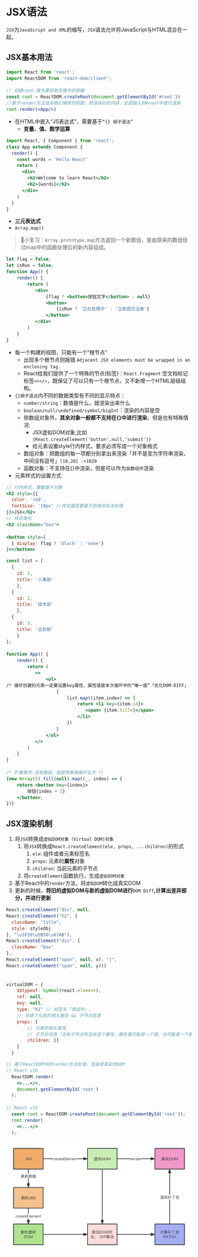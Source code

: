 # JSX语法

`JSX`为`JavaScript and XML`的缩写，`JSX`语法允许将JavaScript与HTML混合在一起。

## JSX基本用法

```jsx
import React from 'react';
import ReactDOM from 'react-dom/client';

// 创建root,首先要获取页面中的容器
const root = ReactDOM.createRoot(document.getElementById('#root'))
//基于render方法渲染我们编写的视图，把渲染后的内容，全部插入到#root中进行渲染
root.render(<App/>)
```

- 在HTML中嵌入“JS表达式”，需要基于`“{} 胡子语法”`
   - **变量、值、数学运算**
```jsx
import React, { Component } from 'react';
class App extends Component {
  render() {
    const words = 'Hello React'
    return (
      <div>
        <h2>Welcome to learn React</h2>
        <h2>{words}</h2>
      </div>
    )
  }
}
```

   - **三元表达式**
   - `Array.map()`
> 👀小复习：`Array.prototype.map`方法返回一个新数组，是由原来的数组经过map中的函数处理后的新内容组成。

```jsx
let flag = false;
let isRun = false;
function App() {
    render() {
        return (
           <div>   
               {flag ? <button>按钮文字</button> : null}
               <button>
                   {isRun ? '正在处理中' : '立即提交注册'}
               </button>
           </div>
        )
    }
}
```

- 每一个构建的视图，只能有一个“根节点”
   - 出现多个根节点则报错 `Adjacent JSX elements must be wrapped in an enclosing tag. `
   - React给我们提供了一个特殊的节点(标签)：`React.Fragment` 空文档标记标签`<></>`，既保证了可以只有一个根节点，又不新增一个HTML层级结构。
- `{}胡子语法`内不同的数据类型有不同的显示特点：
   - `number/string`：数值是什么，就渲染出来什么
   - `boolean/null/undefined/symbol/bigInt`：渲染的内容是空
   - 除数组对象外，**其余对象一般都不支持在{}中进行渲染**，但是也有特殊情况: 
      - JSX虚拟DOM对象,比如`{React.createElement('button',null,'submit')}`
      - 给元素设置style行内样式，要求必须写成一个对象格式
   - 数组对象：把数组的每一项都分别拿出来渲染「并不是变为字符串渲染，中间没有逗号」`[10,20] ->1020`
   - 函数对象：不支持在{}中渲染，但是可以作为`函数组件`渲染
- 元素样式的设置方式
```jsx
// 行内样式，需要基于对象
<h2 style={{
  color: 'red',
  fontSize: '18px' //样式属性要基于驼峰命名法处理
}}>JSX</h2>
// 样式类名
<h2 className="box">

<button style={
  { display: flag ? 'block' : 'none'}
}></button>
```
```jsx
const list = [
  {
    id: 1,
    title: '人事部'
	}, 
  {
    id: 2,
    title: '技术部'
	},
  {
    id: 3,
    title: '企划部'
	}
];

function App() {
    render() {
        return (
           <>
               <ul>
/* 循环创建的元素一定要设置key属性，属性值是本次循环中的“唯一值”「优化DOM-DIFF」 */
                   {
                       list.map((item,index) => {
                           return <li key={item.id}>
                              <span> {item.title}</span>
                           </li>
                       })
                   }
               </ul>
           </>
        )
    }
}

/* 扩展需求:没有数组，就是想单独循环五次 */
{new Array(5).fill(null).map((_, index) => {
    return <button key={index}>
        按钮{index + 1}
    </button>;
})}
```
## JSX渲染机制

1. 将`JSX`转换成`虚拟DOM对象（Virtual DOM)对象`
   1. 将`JSX`转换成`React.createElement(ele, props, ...children)`的形式
      1. `ele`: 组件或者元素标签名
      2. `props`: 元素的**属性**对象
      3. `children`: 当前元素的子节点
   2. 将`createElement`函数执行，生成`虚拟DOM对象`
2. 基于React中的`render`方法，将`虚拟DOM`转化成真实DOM
3. 更新的时候，**将旧的虚拟DOM与新的虚拟DOM进行**`DOM Diff`**,计算出差异部分，并进行更新**
```javascript
React.createElement("div", null, 
React.createElement("h2", {
  className: "title",
  style: styleObj
}, "\u5F20\u5B50\u67AB"), 
React.createElement("div", {
  className: "box"
}, 
React.createElement("span", null, x), "|", 
React.createElement("span", null, y)))


virtualDOM = {
    $$typeof: Symbol(react.element),
    ref: null,
    key: null,
    type: "h2" // 标签名「或组件」,
    // 存储了元素的相关属性 && 子节点信息
    props: {
        // 元素的相关属性,
        // 子节点信息「没有子节点则没有这个属性、属性值可能是一个值、也可能是一个数组」
        children: []
    }
  }
```
```jsx
// 基于ReactDOM中的render方法处理，渲染成真实的DOM
// React v16
  ReactDOM.render(
    <>...</>,
    document.getElementById('root')
  );

// React v18
  const root = ReactDOM.createRoot(document.getElementById('root'));
  root.render(
    <>...</>
  );
```
![JSX渲染流程.png](../pics/1685281093680-afc14707-8a99-4efd-8f75-02fab0c996d1.png)
